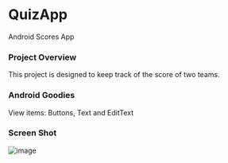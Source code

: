 # QuizApp
Android Scores App




### Project Overview
This project is designed to keep track of the score of two teams.




### Android Goodies
View items: Buttons, Text and EditText





### Screen Shot
![image](https://user-images.githubusercontent.com/6055821/61642454-7c009280-acd3-11e9-83ed-07d9c1a26ef6.png)

